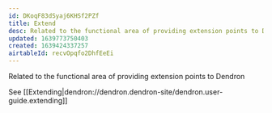 ```yaml
---
id: DKoqF83dSyaj6KHSf2PZf
title: Extend
desc: Related to the functional area of providing extension points to Dendron
updated: 1639773750403
created: 1639424337257
airtableId: recvOpqfo2DhfEeEi
---
```


Related to the functional area of providing extension points to Dendron

See [[Extending|dendron://dendron.dendron-site/dendron.user-guide.extending]]
